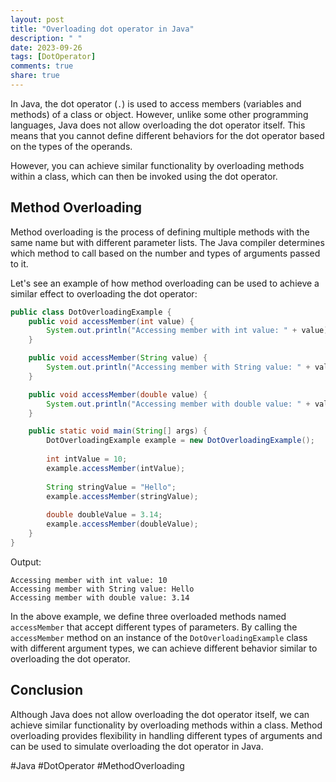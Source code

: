 ```yaml
---
layout: post
title: "Overloading dot operator in Java"
description: " "
date: 2023-09-26
tags: [DotOperator]
comments: true
share: true
---
```


In Java, the dot operator (`.`) is used to access members (variables and methods) of a class or object. However, unlike some other programming languages, Java does not allow overloading the dot operator itself. This means that you cannot define different behaviors for the dot operator based on the types of the operands.

However, you can achieve similar functionality by overloading methods within a class, which can then be invoked using the dot operator.

## Method Overloading

Method overloading is the process of defining multiple methods with the same name but with different parameter lists. The Java compiler determines which method to call based on the number and types of arguments passed to it.

Let's see an example of how method overloading can be used to achieve a similar effect to overloading the dot operator:

```java
public class DotOverloadingExample {
    public void accessMember(int value) {
        System.out.println("Accessing member with int value: " + value);
    }

    public void accessMember(String value) {
        System.out.println("Accessing member with String value: " + value);
    }

    public void accessMember(double value) {
        System.out.println("Accessing member with double value: " + value);
    }

    public static void main(String[] args) {
        DotOverloadingExample example = new DotOverloadingExample();
        
        int intValue = 10;
        example.accessMember(intValue);
        
        String stringValue = "Hello";
        example.accessMember(stringValue);
        
        double doubleValue = 3.14;
        example.accessMember(doubleValue);
    }
}
```

Output:
```
Accessing member with int value: 10
Accessing member with String value: Hello
Accessing member with double value: 3.14
```

In the above example, we define three overloaded methods named `accessMember` that accept different types of parameters. By calling the `accessMember` method on an instance of the `DotOverloadingExample` class with different argument types, we can achieve different behavior similar to overloading the dot operator.

## Conclusion

Although Java does not allow overloading the dot operator itself, we can achieve similar functionality by overloading methods within a class. Method overloading provides flexibility in handling different types of arguments and can be used to simulate overloading the dot operator in Java.

#Java #DotOperator #MethodOverloading